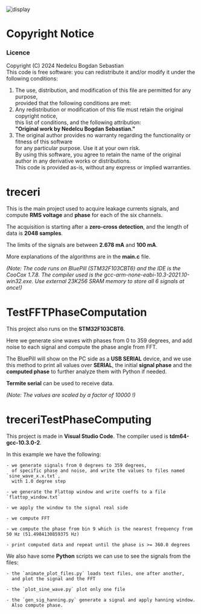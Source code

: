 ![display](Images/SistemTreceri.png)
# Copyright Notice
### Licence
Copyright (C) 2024 Nedelcu Bogdan Sebastian  
This code is free software: you can redistribute it and/or modify it under the following conditions:  
1. The use, distribution, and modification of this file are permitted for any purpose,  
   provided that the following conditions are met:  
2. Any redistribution or modification of this file must retain the original copyright notice,  
   this list of conditions, and the following attribution:  
      **"Original work by Nedelcu Bogdan Sebastian."**   
3. The original author provides no warranty regarding the functionality or fitness of this software  
   for any particular purpose. Use it at your own risk.  
By using this software, you agree to retain the name of the original author in any derivative works or distributions.  
This code is provided as-is, without any express or implied warranties.

# treceri
This is the main project used to acquire leakage currents signals, 
and compute **RMS voltage** and **phase** for each of the six channels.

The acquisition is starting after a **zero-cross detection**, and the length
of data is **2048 samples**.

The limits of the signals are between **2.678 mA** and **100 mA**.

More explanations of the algorithms are in the **main.c** file.

*(Note: The code runs on BluePill (STM32F103CBT6) and the IDE is the CooCox 1.7.8.
        The compiler used is the  gcc-arm-none-eabi-10.3-2021.10-win32.exe.
        Use external 23K256 SRAM memory to store all 6 signals at once!)*

# TestFFTPhaseComputation
This project also runs on the **STM32F103CBT6**.

Here we generate sine waves with phases from 0 to 359 degrees, and add noise to 
each signal and compute the phase angle from FFT.

The BluePill will show on the PC side as a **USB SERIAL** device, and we use this method
to print all values over **SERIAL**, the initial **signal phase** and the **computed phase** 
to further analyze them with Python if needed.

**Termite serial** can be used to receive data.

*(Note: The values are scaled by a factor of 10000 !)*

# treceriTestPhaseComputing

This project is made in **Visual Studio Code**. The compiler used is **tdm64-gcc-10.3.0-2**.

In this example we have the following:

    - we generate signals from 0 degrees to 359 degrees,
      of specific phase and noise, and write the values to files named `sine_wave_x.x.txt`,
      with 1.0 degree step
      
    - we generate the Flattop window and write coeffs to a file `flattop_window.txt`
    
    - we apply the window to the signal real side
    
    - we compute FFT
    
    - we compute the phase from bin 9 which is the nearest frequency from 50 Hz (51.4984130859375 Hz)

    - print computed data and repeat until the phase is >= 360.0 degrees
    
We also have some **Python** scripts we can use to see the signals from the files:

    - the `animate_plot_files.py` loads text files, one after another, 
      and plot the signal and the FFT
      
    - the `plot_sine_wave.py` plot only one file
    
    - the `gen_sig_hanning.py` generate a signal and apply hanning window. 
      Also compute phase. 

